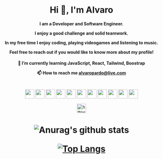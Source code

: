 <h1 align="center">Hi 👋, I'm Alvaro</h1>
<h4 align="center">
  
I am a Developer and Software Engineer.

I enjoy a good challenge and solid teamwork. 
  
In my free time I enjoy coding, playing videogames and listening to music.

Feel free to reach out if you would like to know more about my profile!
  
</h5>

<h4 align="center">
  
🌱 I’m currently learning **JavaScript, React, Tailwind, Boostrap**

📫 How to reach me **alvaropardo@live.com**

</h5>
  
<h1></h1>

<p align="center">
  <img src="https://cdn.jsdelivr.net/gh/devicons/devicon/icons/javascript/javascript-original.svg" width="30px" heigth="30px"/>
  <img src="https://cdn.jsdelivr.net/gh/devicons/devicon/icons/csharp/csharp-original.svg" width="30px" heigth="30px"/>
  <img src="https://cdn.jsdelivr.net/gh/devicons/devicon/icons/git/git-original.svg" width="30px" heigth="30px"/>
  <img src="https://cdn.jsdelivr.net/gh/devicons/devicon/icons/github/github-original.svg" width="30px" heigth="30px"/>
  <img src="https://cdn.jsdelivr.net/gh/devicons/devicon/icons/java/java-original.svg" width="30px" heigth="30px"/>
  <img src="https://cdn.jsdelivr.net/gh/devicons/devicon/icons/tailwindcss/tailwindcss-plain.svg" width="30px" heigth="30px"/>
  <img src="https://cdn.jsdelivr.net/gh/devicons/devicon/icons/react/react-original.svg" width="30px" heigth="30px"/>
  <img src="https://cdn.jsdelivr.net/gh/devicons/devicon/icons/nodejs/nodejs-original.svg" width="30px" heigth="30px"/>
  <img src="https://cdn.jsdelivr.net/gh/devicons/devicon/icons/vscode/vscode-original.svg" width="30px" heigth="30px"/>
  <img src="https://cdn.jsdelivr.net/gh/devicons/devicon/icons/html5/html5-original.svg" width="30px" heigth="30px"/>
  <img src="https://cdn.jsdelivr.net/gh/devicons/devicon/icons/css3/css3-original.svg" width="30px" heigth="30px"/>
  
  </p><p align="center">
  <a href="https://linkedin.com/in/https://www.linkedin.com/in/alvaro-pardo-miramontes" target="blank"><img align="center" src="https://cdn.jsdelivr.net/gh/devicons/devicon/icons/linkedin/linkedin-original.svg" alt="https://www.linkedin.com/in/alvaro-pardo-miramontes" height="30" width="30" /></a>
</p>
  
  
<h1 align="center">
  
![Anurag's github stats](https://github-readme-stats.vercel.app/api?username=Keelth&show_icons=true&theme=tokyonight)

[![Top Langs](https://github-readme-stats.vercel.app/api/top-langs/?username=Keelth&layout=compact)](https://github.com/anuraghazra/github-readme-stats)

</h1>
